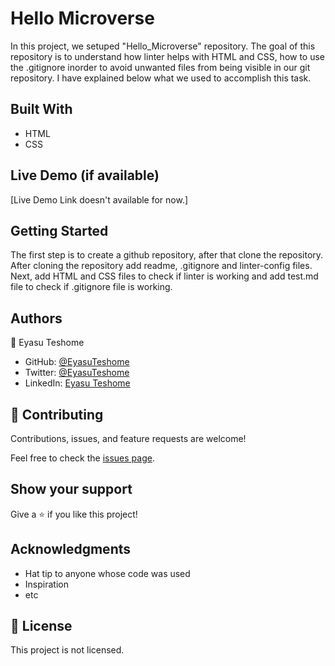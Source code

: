 

# Hello Microverse

In this project, we setuped "Hello_Microverse" repository. The goal of this repository is to understand how linter helps with HTML and CSS, how to use the .gitignore inorder to avoid unwanted files from being visible in our git repository. I have explained below what we used to accomplish this task.

## Built With

- HTML
- CSS


## Live Demo (if available)

[Live Demo Link doesn't available for now.]


## Getting Started

The first step is to create a github repository, after that clone the repository. After cloning the repository add readme, .gitignore and linter-config files. Next, add HTML and CSS files to check if linter is working and add test.md file to check if .gitignore file is working.



## Authors

👤 Eyasu Teshome

- GitHub: [@EyasuTeshome](https://github.com/EyasuTeshome)
- Twitter: [@EyasuTeshome](https://twitter.com/EyasuTeshome)
- LinkedIn: [Eyasu Teshome](https://linkedin.com/in/EyasuTeshome)


## 🤝 Contributing

Contributions, issues, and feature requests are welcome!

Feel free to check the [issues page](../../issues/).

## Show your support

Give a ⭐️ if you like this project!

## Acknowledgments

- Hat tip to anyone whose code was used
- Inspiration
- etc

## 📝 License

This project is not licensed.
